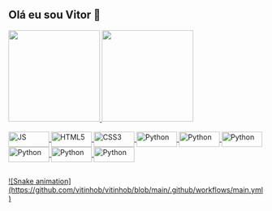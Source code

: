 ## Olá eu sou Vitor 👋

<div align="left">
  <a href="https://github.com/vitinhob">
  <img height="180em" src="https://github-readme-stats.vercel.app/api?username=vitinhob&show_icons=true&theme=chartreuse-dark&include_all_commits=true&count_private=true"/>
  <img height="180em" src="https://github-readme-stats.vercel.app/api/top-langs/?username=vitinhob&layout=compact&langs_count=7&theme=chartreuse-dark"/>
</div>

<div style="display: incline_block"> <br>
<img align="center" alt="JS" height="30" width="80" src="https://img.shields.io/badge/JavaScript-F7DF1E?style=for-the-badge&logo=javascript&logoColor=black">
<img align="center" alt="HTML5" height="30" width="80" src="https://img.shields.io/badge/HTML5-E34F26?style=for-the-badge&logo=html5&logoColor=white">
<img align="center" alt="CSS3" height="30" width="80" src="https://img.shields.io/badge/CSS3-1572B6?style=for-the-badge&logo=css3&logoColor=white">
<img align="center" alt="Python" height="30" width="80" src="https://img.shields.io/badge/Python-14354C?style=for-the-badge&logo=python&logoColor=white">
<img align="center" alt="Python" height="30" width="80" src="https://img.shields.io/badge/C%23-239120?style=for-the-badge&logo=c-sharp&logoColor=white">
<img align="center" alt="Python" height="30" width="80" src="https://img.shields.io/badge/Java-ED8B00?style=for-the-badge&logo=openjdk&logoColor=white">
<img align="center" alt="Python" height="30" width="80" src="https://img.shields.io/badge/Angular-DD0031?style=for-the-badge&logo=angular&logoColor=white">
<img align="center" alt="Python" height="30" width="80" src="https://img.shields.io/badge/MySQL-00000F?style=for-the-badge&logo=mysql&logoColor=white">
<img align="center" alt="Python" height="30" width="80" src="https://img.shields.io/badge/TypeScript-007ACC?style=for-the-badge&logo=typescript&logoColor=white">
</div>

##
<div>
  ![Snake animation](https://github.com/vitinhob/vitinhob/blob/main/.github/workflows/main.yml)
</div>


